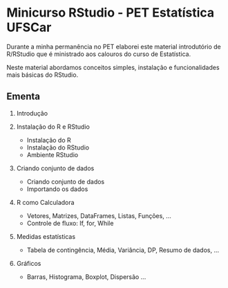 # Minicurso RStudio - PET Estatística UFSCar
Durante a minha permanência no PET elaborei este material introdutório de R/RStudio que é ministrado aos calouros do curso de Estatística.

Neste material abordamos conceitos simples, instalação e funcionalidades mais básicas do RStudio.

## __Ementa__
1. Introdução

2. Instalação do R e RStudio
    * Instalação do R
    * Instalação do RStudio
    * Ambiente RStudio
    
3. Criando conjunto de dados
    * Criando conjunto de dados
    * Importando os dados
    
4. R como Calculadora
    * Vetores, Matrizes, DataFrames, Listas, Funções, ...
    * Controle de fluxo: If, for, While

5. Medidas estatísticas
    * Tabela de contingência, Média, Variância, DP, Resumo de dados, ...

6. Gráficos
    * Barras, Histograma, Boxplot, Dispersão ...
